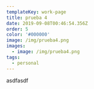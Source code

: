 ```yaml
---
templateKey: work-page
title: prueba 4
date: 2019-09-08T00:46:54.356Z
order: 5
color: '#000000'
image: /img/prueba4.png
images:
  - image: /img/prueba4.png
tags:
  - personal
---
```

asdfasdf
